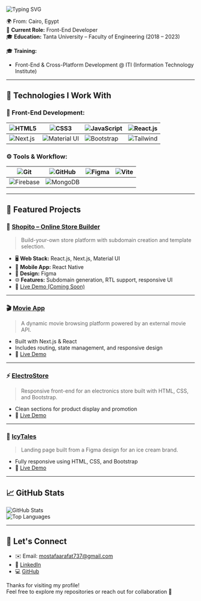 ![Typing SVG](https://readme-typing-svg.herokuapp.com?color=%2390EE90&size=32&center=true&vCenter=true&width=600&height=50&lines=Hello+I'm+Mostafa+Arafat+%F0%9F%91%8B;Front-End+Developer;React.js+%26+Next.js+Specialist;)

🌍 From: Cairo, Egypt  
💼 **Current Role:** Front-End Developer  
🎓 **Education:** Tanta University – Faculty of Engineering (2018 – 2023)  

🎓 **Training:**  
- Front-End & Cross-Platform Development @ ITI (Information Technology Institute)

---

## 🚀 Technologies I Work With


### 🎨 Front-End Development:

| ![HTML5](https://img.shields.io/badge/-HTML5-E34F26?logo=html5&logoColor=white) | ![CSS3](https://img.shields.io/badge/-CSS3-1572B6?logo=css3&logoColor=white) | ![JavaScript](https://img.shields.io/badge/-JavaScript-F7DF1E?logo=javascript&logoColor=black) | ![React.js](https://img.shields.io/badge/-React.js-61DAFB?logo=react&logoColor=white) |
|---|---|---|---|
| ![Next.js](https://img.shields.io/badge/-Next.js-000000?logo=next.js&logoColor=white) | ![Material UI](https://img.shields.io/badge/-Material--UI-007FFF?logo=mui&logoColor=white) | ![Bootstrap](https://img.shields.io/badge/-Bootstrap-7952B3?logo=bootstrap&logoColor=white) | ![Tailwind](https://img.shields.io/badge/-TailwindCSS-38B2AC?logo=tailwind-css&logoColor=white) |

### ⚙️ Tools & Workflow:

| ![Git](https://img.shields.io/badge/-Git-F05032?logo=git&logoColor=white) | ![GitHub](https://img.shields.io/badge/-GitHub-181717?logo=github&logoColor=white) | ![Figma](https://img.shields.io/badge/-Figma-F24E1E?logo=figma&logoColor=white) | ![Vite](https://img.shields.io/badge/-Vite-646CFF?logo=vite&logoColor=white) |
|---|---|---|---|
| ![Firebase](https://img.shields.io/badge/-Firebase-FFCA28?logo=firebase&logoColor=black) | ![MongoDB](https://img.shields.io/badge/-MongoDB-47A248?logo=mongodb&logoColor=white) |  |  |

---

## 💼 Featured Projects

### 🔧 [Shopito – Online Store Builder](https://github.com/Mostafa219)
> Build-your-own store platform with subdomain creation and template selection.

- 🖥️ **Web Stack:** React.js, Next.js, Material UI  
- 📱 **Mobile App:** React Native  
- 🎨 **Design:** Figma  
- 🌐 **Features:** Subdomain generation, RTL support, responsive UI  
- 🔗 [Live Demo (Coming Soon)]()

---

### 🎬 [Movie App](https://movie-app-peach-psi.vercel.app/)
> A dynamic movie browsing platform powered by an external movie API.

- Built with Next.js & React  
- Includes routing, state management, and responsive design  
- 🔗 [Live Demo](https://movie-app-peach-psi.vercel.app/)

---

### ⚡ [ElectroStore](https://electrostorewebsite.netlify.app/)
> Responsive front-end for an electronics store built with HTML, CSS, and Bootstrap.

- Clean sections for product display and promotion  
- 🔗 [Live Demo](https://electrostorewebsite.netlify.app/)

---

### 🍦 [IcyTales](https://icytales.netlify.app/)
> Landing page built from a Figma design for an ice cream brand.

- Fully responsive using HTML, CSS, and Bootstrap  
- 🔗 [Live Demo](https://icytales.netlify.app/)

---

## 📈 GitHub Stats

![GitHub Stats](https://github-readme-stats.vercel.app/api?username=Mostafa219&show_icons=true&theme=dark)  
![Top Languages](https://github-readme-stats.vercel.app/api/top-langs/?username=Mostafa219&layout=compact&theme=dark)

---

## 💬 Let's Connect

- ✉️ Email: mostafaarafat737@gmail.com  
- 🔗 [LinkedIn](https://www.linkedin.com/in/mostafa-ismail-arafat)  
- 💻 [GitHub](https://github.com/Mostafa219)

Thanks for visiting my profile!  
Feel free to explore my repositories or reach out for collaboration 🤝
